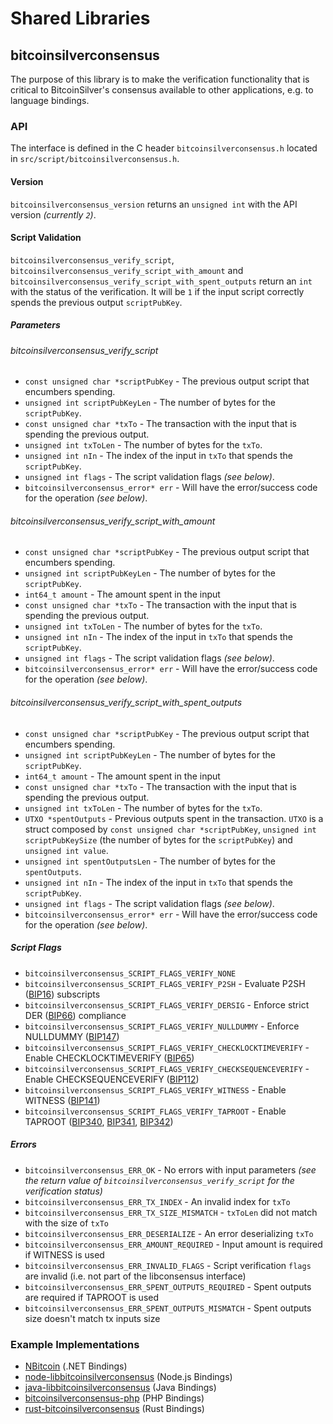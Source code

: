 Shared Libraries
================

## bitcoinsilverconsensus

The purpose of this library is to make the verification functionality that is critical to BitcoinSilver's consensus available to other applications, e.g. to language bindings.

### API

The interface is defined in the C header `bitcoinsilverconsensus.h` located in `src/script/bitcoinsilverconsensus.h`.

#### Version

`bitcoinsilverconsensus_version` returns an `unsigned int` with the API version *(currently `2`)*.

#### Script Validation

`bitcoinsilverconsensus_verify_script`, `bitcoinsilverconsensus_verify_script_with_amount` and `bitcoinsilverconsensus_verify_script_with_spent_outputs` return an `int` with the status of the verification. It will be `1` if the input script correctly spends the previous output `scriptPubKey`.

##### Parameters
###### bitcoinsilverconsensus_verify_script
- `const unsigned char *scriptPubKey` - The previous output script that encumbers spending.
- `unsigned int scriptPubKeyLen` - The number of bytes for the `scriptPubKey`.
- `const unsigned char *txTo` - The transaction with the input that is spending the previous output.
- `unsigned int txToLen` - The number of bytes for the `txTo`.
- `unsigned int nIn` - The index of the input in `txTo` that spends the `scriptPubKey`.
- `unsigned int flags` - The script validation flags *(see below)*.
- `bitcoinsilverconsensus_error* err` - Will have the error/success code for the operation *(see below)*.

###### bitcoinsilverconsensus_verify_script_with_amount
- `const unsigned char *scriptPubKey` - The previous output script that encumbers spending.
- `unsigned int scriptPubKeyLen` - The number of bytes for the `scriptPubKey`.
- `int64_t amount` - The amount spent in the input
- `const unsigned char *txTo` - The transaction with the input that is spending the previous output.
- `unsigned int txToLen` - The number of bytes for the `txTo`.
- `unsigned int nIn` - The index of the input in `txTo` that spends the `scriptPubKey`.
- `unsigned int flags` - The script validation flags *(see below)*.
- `bitcoinsilverconsensus_error* err` - Will have the error/success code for the operation *(see below)*.

###### bitcoinsilverconsensus_verify_script_with_spent_outputs
- `const unsigned char *scriptPubKey` - The previous output script that encumbers spending.
- `unsigned int scriptPubKeyLen` - The number of bytes for the `scriptPubKey`.
- `int64_t amount` - The amount spent in the input
- `const unsigned char *txTo` - The transaction with the input that is spending the previous output.
- `unsigned int txToLen` - The number of bytes for the `txTo`.
- `UTXO *spentOutputs` - Previous outputs spent in the transaction. `UTXO` is a struct composed by `const unsigned char *scriptPubKey`, `unsigned int scriptPubKeySize` (the number of bytes for the `scriptPubKey`) and `unsigned int value`.
- `unsigned int spentOutputsLen` - The number of bytes for the `spentOutputs`.
- `unsigned int nIn` - The index of the input in `txTo` that spends the `scriptPubKey`.
- `unsigned int flags` - The script validation flags *(see below)*.
- `bitcoinsilverconsensus_error* err` - Will have the error/success code for the operation *(see below)*.

##### Script Flags
- `bitcoinsilverconsensus_SCRIPT_FLAGS_VERIFY_NONE`
- `bitcoinsilverconsensus_SCRIPT_FLAGS_VERIFY_P2SH` - Evaluate P2SH ([BIP16](https://github.com/bitcoinsilver/bips/blob/master/bip-0016.mediawiki)) subscripts
- `bitcoinsilverconsensus_SCRIPT_FLAGS_VERIFY_DERSIG` - Enforce strict DER ([BIP66](https://github.com/bitcoinsilver/bips/blob/master/bip-0066.mediawiki)) compliance
- `bitcoinsilverconsensus_SCRIPT_FLAGS_VERIFY_NULLDUMMY` - Enforce NULLDUMMY ([BIP147](https://github.com/bitcoinsilver/bips/blob/master/bip-0147.mediawiki))
- `bitcoinsilverconsensus_SCRIPT_FLAGS_VERIFY_CHECKLOCKTIMEVERIFY` - Enable CHECKLOCKTIMEVERIFY ([BIP65](https://github.com/bitcoinsilver/bips/blob/master/bip-0065.mediawiki))
- `bitcoinsilverconsensus_SCRIPT_FLAGS_VERIFY_CHECKSEQUENCEVERIFY` - Enable CHECKSEQUENCEVERIFY ([BIP112](https://github.com/bitcoinsilver/bips/blob/master/bip-0112.mediawiki))
- `bitcoinsilverconsensus_SCRIPT_FLAGS_VERIFY_WITNESS` - Enable WITNESS ([BIP141](https://github.com/bitcoinsilver/bips/blob/master/bip-0141.mediawiki))
- `bitcoinsilverconsensus_SCRIPT_FLAGS_VERIFY_TAPROOT` - Enable TAPROOT ([BIP340](https://github.com/bitcoinsilver/bips/blob/master/bip-0340.mediawiki), [BIP341](https://github.com/bitcoinsilver/bips/blob/master/bip-0341.mediawiki), [BIP342](https://github.com/bitcoinsilver/bips/blob/master/bip-0342.mediawiki))

##### Errors
- `bitcoinsilverconsensus_ERR_OK` - No errors with input parameters *(see the return value of `bitcoinsilverconsensus_verify_script` for the verification status)*
- `bitcoinsilverconsensus_ERR_TX_INDEX` - An invalid index for `txTo`
- `bitcoinsilverconsensus_ERR_TX_SIZE_MISMATCH` - `txToLen` did not match with the size of `txTo`
- `bitcoinsilverconsensus_ERR_DESERIALIZE` - An error deserializing `txTo`
- `bitcoinsilverconsensus_ERR_AMOUNT_REQUIRED` - Input amount is required if WITNESS is used
- `bitcoinsilverconsensus_ERR_INVALID_FLAGS` - Script verification `flags` are invalid (i.e. not part of the libconsensus interface)
- `bitcoinsilverconsensus_ERR_SPENT_OUTPUTS_REQUIRED` - Spent outputs are required if TAPROOT is used
- `bitcoinsilverconsensus_ERR_SPENT_OUTPUTS_MISMATCH` - Spent outputs size doesn't match tx inputs size

### Example Implementations
- [NBitcoin](https://github.com/MetacoSA/NBitcoin/blob/5e1055cd7c4186dee4227c344af8892aea54faec/NBitcoin/Script.cs#L979-#L1031) (.NET Bindings)
- [node-libbitcoinsilverconsensus](https://github.com/bitpay/node-libbitcoinsilverconsensus) (Node.js Bindings)
- [java-libbitcoinsilverconsensus](https://github.com/dexX7/java-libbitcoinsilverconsensus) (Java Bindings)
- [bitcoinsilverconsensus-php](https://github.com/Bit-Wasp/bitcoinsilverconsensus-php) (PHP Bindings)
- [rust-bitcoinsilverconsensus](https://github.com/rust-bitcoinsilver/rust-bitcoinsilverconsensus) (Rust Bindings)